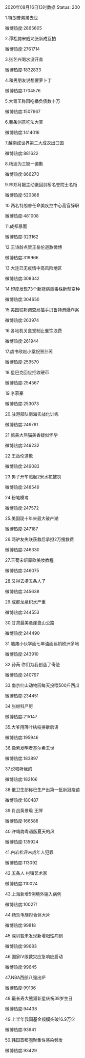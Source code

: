 2020年08月16日13时数据
Status: 200

1.特朗普弟弟去世

微博热度:2865605

2.谭松韵宋威龙张新成互拍

微博热度:2761714

3.张艺兴喝水没开盖

微博热度:1832833

4.和男朋友说想要萝卜丁

微博热度:1704576

5.大胃王称因吃播负债数十万

微博热度:1507967

6.薯条创意吃法大赏

微博热度:1414016

7.越南成世界第二大成衣出口国

微博热度:881622

8.杨迪为三缺一道歉

微博热度:866270

9.林郑月娥主动退回剑桥名誉院士名衔

微博热度:520388

10.两名特朗普任命美疾控中心高官辞职

微博热度:481008

11.成都暴雨

微博热度:323162

12.王诗龄点赞王岳伦道歉微博

微博热度:319966

13.大连已无疫情中高风险地区

微博热度:308342

14.印度发现73个新冠病毒毒株新型变种

微博热度:304650

15.美国联邦调查局插手贝鲁特港爆炸案

微博热度:263974

16.各地机关食堂制止餐饮浪费

微博热度:261944

17.虞书欣赵小棠祝贺孙芮

微博热度:259570

18.星巴克回应拒收硬币

微博热度:254567

19.李慕豪

微博热度:253073

20.驻港部队南海实战化训练

微博热度:249791

21.旅美大熊猫美香疑似怀孕

微博热度:249232

22.王岳伦道歉

微博热度:249083

23.男子开车溅起2米水花被罚

微博热度:248549

24.粉笔模考

微博热度:247572

25.美国现十年来最大破产潮

微博热度:247187

26.两驴友失联获救后承担2万搜救费

微博热度:246330

27.王菊宋妍霏欧美妆教程

微博热度:246075

28.又得去捞五条人了

微博热度:245638

29.成都龙泉积水严重

微博热度:244553

30.甘肃最美悬崖盘山公路

微博热度:244490

31.脑瘫小伙学画七年油画远销欧洲多地

微博热度:243910

32.孙芮 你们为我创造了奇迹

微博热度:240797

33.南京红山动物园每天投喂500斤西瓜

微博热度:234451

34.张继科严厉

微博热度:215147

35.大爷用落叶枯枝拼歇后语

微博热度:195946

36.像素发明者基尔希去世

微博热度:183897

37.说唱听我的

微博热度:182166

38.俄卫生部称已生产出第一批新冠疫苗

微博热度:180487

39.肖战黄景瑜 王牌

微博热度:166588

40.许靖韵粤语版夏天的风

微博热度:135924

41.白岩松评未成年人犯罪

微博热度:113092

42.五条人 村镇艺术家

微博热度:110024

43.上海新增5例境外输入病例

微博热度:100271

44.杨玏毛晓彤合体大片

微博热度:99818

45.深圳暂未发现新增阳性病例

微博热度:99683

46.国家Ⅳ级救灾应急响应启动

微博热度:99645

47.NBA西部八强出炉

微博热度:99136

48.最长寿大熊猫新星庆祝38岁生日

微博热度:94438

49.上半年我国基金规模突破16.9万亿

微博热度:93641

50.韩国首都圈聚集性感染频发

微博热度:93429

